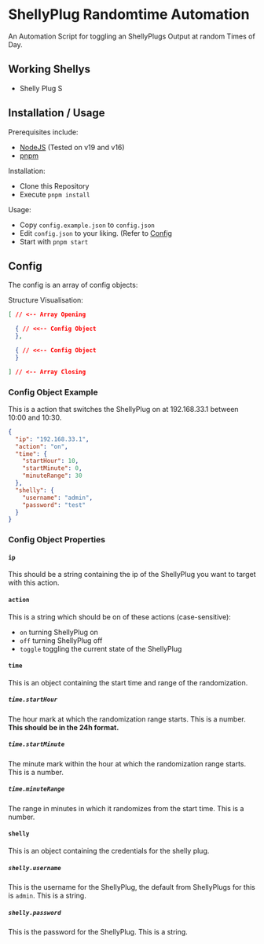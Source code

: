 # ShellyPlug Randomtime Automation

An Automation Script for toggling an ShellyPlugs Output at random Times of Day.

## Working Shellys

- Shelly Plug S

## Installation / Usage

Prerequisites include:
- [NodeJS](https://nodejs.org) (Tested on v19 and v16)
- [pnpm](https://pnpm.io)

Installation:
- Clone this Repository
- Execute `pnpm install`

Usage:
- Copy `config.example.json` to `config.json`
- Edit `config.json` to your liking. (Refer to [Config](#Config)
- Start with `pnpm start`

## Config

The config is an array of config objects:

Structure Visualisation:
```json
[ // <-- Array Opening

  { // <<-- Config Object
  },

  { // <<-- Config Object
  }

] // <-- Array Closing
```

### Config Object Example

This is a action that switches the ShellyPlug on at 192.168.33.1 between 10:00 and 10:30.

```json
{
  "ip": "192.168.33.1",
  "action": "on",
  "time": {
    "startHour": 10,
    "startMinute": 0,
    "minuteRange": 30
  },
  "shelly": {
    "username": "admin",
    "password": "test"
  }
}
```

### Config Object Properties

#### `ip`

This should be a string containing the ip of the ShellyPlug you want to target with this action.

#### `action`

This is a string which should be on of these actions (case-sensitive):
- `on` turning ShellyPlug on
- `off` turning ShellyPlug off
- `toggle` toggling the current state of the ShellyPlug

#### `time`

This is an object containing the start time and range of the randomization.

##### `time.startHour`

The hour mark at which the randomization range starts. This is a number. **This should be in the 24h format.**

##### `time.startMinute`

The minute mark within the hour at which the randomization range starts. This is a number.

##### `time.minuteRange`

The range in minutes in which it randomizes from the start time. This is a number.

#### `shelly`

This is an object containing the credentials for the shelly plug.

##### `shelly.username`

This is the username for the ShellyPlug, the default from ShellyPlugs for this is `admin`. This is a string.

##### `shelly.password`

This is the password for the ShellyPlug. This is a string.

